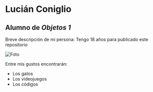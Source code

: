# Lucián Coniglio
## Alumno de *Objetos 1*
Breve descripción de mi persona: Tengo 18 años para publicado este repositorio

![Foto](https://user-images.githubusercontent.com/89875842/131583726-068e2e34-587c-4b05-b0c7-be61a056a9d4.PNG)

Entre mis gustos encontrarán:
* Los gatos
* Los videojuegos
* Los códigos
